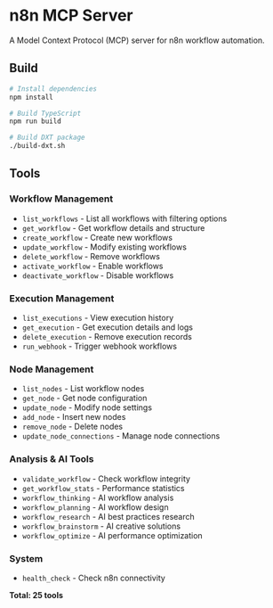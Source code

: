 # n8n MCP Server

A Model Context Protocol (MCP) server for n8n workflow automation.

## Build

```bash
# Install dependencies
npm install

# Build TypeScript
npm run build

# Build DXT package
./build-dxt.sh
```

## Tools

### Workflow Management
- `list_workflows` - List all workflows with filtering options
- `get_workflow` - Get workflow details and structure  
- `create_workflow` - Create new workflows
- `update_workflow` - Modify existing workflows
- `delete_workflow` - Remove workflows
- `activate_workflow` - Enable workflows
- `deactivate_workflow` - Disable workflows

### Execution Management
- `list_executions` - View execution history
- `get_execution` - Get execution details and logs
- `delete_execution` - Remove execution records
- `run_webhook` - Trigger webhook workflows

### Node Management
- `list_nodes` - List workflow nodes
- `get_node` - Get node configuration
- `update_node` - Modify node settings
- `add_node` - Insert new nodes
- `remove_node` - Delete nodes
- `update_node_connections` - Manage node connections

### Analysis & AI Tools
- `validate_workflow` - Check workflow integrity
- `get_workflow_stats` - Performance statistics
- `workflow_thinking` - AI workflow analysis
- `workflow_planning` - AI workflow design
- `workflow_research` - AI best practices research
- `workflow_brainstorm` - AI creative solutions
- `workflow_optimize` - AI performance optimization

### System
- `health_check` - Check n8n connectivity

**Total: 25 tools**
